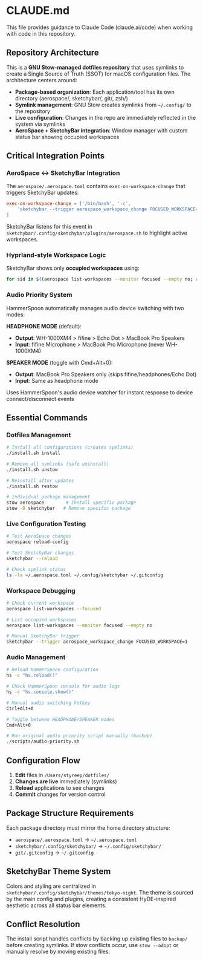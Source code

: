 # CLAUDE.md

This file provides guidance to Claude Code (claude.ai/code) when working with code in this repository.

## Repository Architecture

This is a **GNU Stow-managed dotfiles repository** that uses symlinks to create a Single Source of Truth (SSOT) for macOS configuration files. The architecture centers around:

- **Package-based organization**: Each application/tool has its own directory (aerospace/, sketchybar/, git/, zsh/)
- **Symlink management**: GNU Stow creates symlinks from `~/.config/` to the repository
- **Live configuration**: Changes in the repo are immediately reflected in the system via symlinks
- **AeroSpace + SketchyBar integration**: Window manager with custom status bar showing occupied workspaces

## Critical Integration Points

### AeroSpace ↔ SketchyBar Integration
The `aerospace/.aerospace.toml` contains `exec-on-workspace-change` that triggers SketchyBar updates:
```toml
exec-on-workspace-change = ['/bin/bash', '-c', 
    'sketchybar --trigger aerospace_workspace_change FOCUSED_WORKSPACE=$AEROSPACE_FOCUSED_WORKSPACE'
]
```

SketchyBar listens for this event in `sketchybar/.config/sketchybar/plugins/aerospace.sh` to highlight active workspaces.

### Hyprland-style Workspace Logic
SketchyBar shows only **occupied workspaces** using:
```bash
for sid in $((aerospace list-workspaces --monitor focused --empty no; aerospace list-workspaces --focused) | sort -u); do
```

### Audio Priority System
HammerSpoon automatically manages audio device switching with two modes:

**HEADPHONE MODE** (default):
- **Output**: WH-1000XM4 > fifine > Echo Dot > MacBook Pro Speakers
- **Input**: fifine Microphone > MacBook Pro Microphone (never WH-1000XM4)

**SPEAKER MODE** (toggle with Cmd+Alt+0):
- **Output**: MacBook Pro Speakers only (skips fifine/headphones/Echo Dot)
- **Input**: Same as headphone mode

Uses HammerSpoon's audio device watcher for instant response to device connect/disconnect events

## Essential Commands

### Dotfiles Management
```bash
# Install all configurations (creates symlinks)
./install.sh install

# Remove all symlinks (safe uninstall)
./install.sh unstow

# Reinstall after updates
./install.sh restow

# Individual package management
stow aerospace        # Install specific package
stow -D sketchybar   # Remove specific package
```

### Live Configuration Testing
```bash
# Test AeroSpace changes
aerospace reload-config

# Test SketchyBar changes  
sketchybar --reload

# Check symlink status
ls -la ~/.aerospace.toml ~/.config/sketchybar ~/.gitconfig
```

### Workspace Debugging
```bash
# Check current workspace
aerospace list-workspaces --focused

# List occupied workspaces
aerospace list-workspaces --monitor focused --empty no

# Manual SketchyBar trigger
sketchybar --trigger aerospace_workspace_change FOCUSED_WORKSPACE=1
```

### Audio Management
```bash
# Reload HammerSpoon configuration
hs -c "hs.reload()"

# Check HammerSpoon console for audio logs
hs -c "hs.console.show()"

# Manual audio switching hotkey
Ctrl+Alt+A

# Toggle between HEADPHONE/SPEAKER modes
Cmd+Alt+0

# Run original audio priority script manually (backup)
./scripts/audio-priority.sh
```

## Configuration Flow

1. **Edit** files in `/Users/styreep/dotfiles/`
2. **Changes are live** immediately (symlinks)
3. **Reload** applications to see changes
4. **Commit** changes for version control

## Package Structure Requirements

Each package directory must mirror the home directory structure:
- `aerospace/.aerospace.toml` → `~/.aerospace.toml`
- `sketchybar/.config/sketchybar/` → `~/.config/sketchybar/`
- `git/.gitconfig` → `~/.gitconfig`

## SketchyBar Theme System

Colors and styling are centralized in `sketchybar/.config/sketchybar/themes/tokyo-night`. The theme is sourced by the main config and plugins, creating a consistent HyDE-inspired aesthetic across all status bar elements.

## Conflict Resolution

The install script handles conflicts by backing up existing files to `backup/` before creating symlinks. If stow conflicts occur, use `stow --adopt` or manually resolve by moving existing files.